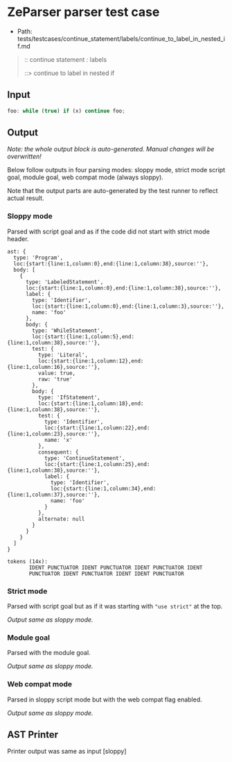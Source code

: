 # ZeParser parser test case

- Path: tests/testcases/continue_statement/labels/continue_to_label_in_nested_if.md

> :: continue statement : labels
>
> ::> continue to label in nested if

## Input

`````js
foo: while (true) if (x) continue foo;
`````

## Output

_Note: the whole output block is auto-generated. Manual changes will be overwritten!_

Below follow outputs in four parsing modes: sloppy mode, strict mode script goal, module goal, web compat mode (always sloppy).

Note that the output parts are auto-generated by the test runner to reflect actual result.

### Sloppy mode

Parsed with script goal and as if the code did not start with strict mode header.

`````
ast: {
  type: 'Program',
  loc:{start:{line:1,column:0},end:{line:1,column:38},source:''},
  body: [
    {
      type: 'LabeledStatement',
      loc:{start:{line:1,column:0},end:{line:1,column:38},source:''},
      label: {
        type: 'Identifier',
        loc:{start:{line:1,column:0},end:{line:1,column:3},source:''},
        name: 'foo'
      },
      body: {
        type: 'WhileStatement',
        loc:{start:{line:1,column:5},end:{line:1,column:38},source:''},
        test: {
          type: 'Literal',
          loc:{start:{line:1,column:12},end:{line:1,column:16},source:''},
          value: true,
          raw: 'true'
        },
        body: {
          type: 'IfStatement',
          loc:{start:{line:1,column:18},end:{line:1,column:38},source:''},
          test: {
            type: 'Identifier',
            loc:{start:{line:1,column:22},end:{line:1,column:23},source:''},
            name: 'x'
          },
          consequent: {
            type: 'ContinueStatement',
            loc:{start:{line:1,column:25},end:{line:1,column:38},source:''},
            label: {
              type: 'Identifier',
              loc:{start:{line:1,column:34},end:{line:1,column:37},source:''},
              name: 'foo'
            }
          },
          alternate: null
        }
      }
    }
  ]
}

tokens (14x):
       IDENT PUNCTUATOR IDENT PUNCTUATOR IDENT PUNCTUATOR IDENT
       PUNCTUATOR IDENT PUNCTUATOR IDENT IDENT PUNCTUATOR
`````

### Strict mode

Parsed with script goal but as if it was starting with `"use strict"` at the top.

_Output same as sloppy mode._

### Module goal

Parsed with the module goal.

_Output same as sloppy mode._

### Web compat mode

Parsed in sloppy script mode but with the web compat flag enabled.

_Output same as sloppy mode._

## AST Printer

Printer output was same as input [sloppy]